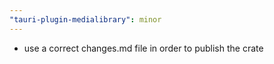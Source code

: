 ```yaml
---
"tauri-plugin-medialibrary": minor
---
```

- use a correct changes.md file in order to publish the crate
